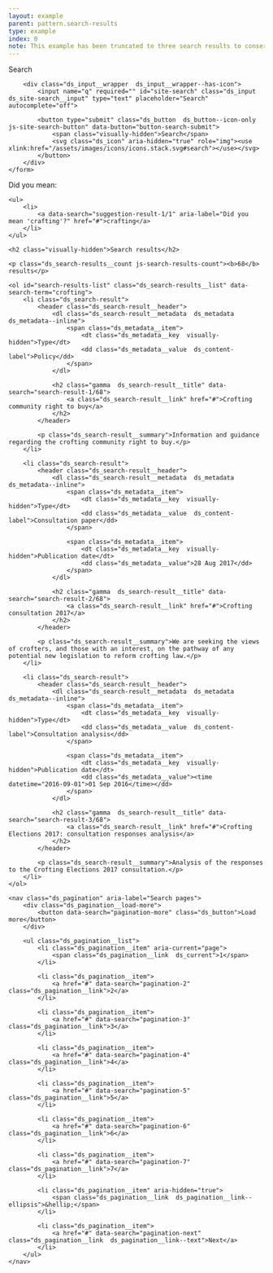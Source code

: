 ```yaml
---
layout: example
parent: pattern.search-results
type: example
index: 0
note: This example has been truncated to three search results to conserve space.
---
```


<div class="ds_search-results">

<div class="ds_site-search">
    <form role="search" class="ds_site-search__form">
        <label class="ds_label  visually-hidden" for="site-search">Search</label>

        <div class="ds_input__wrapper  ds_input__wrapper--has-icon">
            <input name="q" required="" id="site-search" class="ds_input  ds_site-search__input" type="text" placeholder="Search" autocomplete="off">

            <button type="submit" class="ds_button  ds_button--icon-only  js-site-search-button" data-button="button-search-submit">
                <span class="visually-hidden">Search</span>
                <svg class="ds_icon" aria-hidden="true" role="img"><use xlink:href="/assets/images/icons/icons.stack.svg#search"></use></svg>
            </button>
        </div>
    </form>
</div>

<nav id="suggestions" class="ds_search-suggestions" aria-label="Alternative search suggestions">
    <span aria-hidden="true">Did you mean:</span>

    <ul>
        <li>
            <a data-search="suggestion-result-1/1" aria-label="Did you mean 'crafting'?" href="#">crafting</a>
        </li>
    </ul>
</nav>

<section id="search-results" class="ds_search-results">

    <h2 class="visually-hidden">Search results</h2>

    <p class="ds_search-results__count js-search-results-count"><b>68</b> results</p>

    <ol id="search-results-list" class="ds_search-results__list" data-search-term="crofting">
        <li class="ds_search-result">
            <header class="ds_search-result__header">
                <dl class="ds_search-result__metadata  ds_metadata  ds_metadata--inline">
                    <span class="ds_metadata__item">
                        <dt class="ds_metadata__key  visually-hidden">Type</dt>
                        <dd class="ds_metadata__value  ds_content-label">Policy</dd>
                    </span>
                </dl>

                <h2 class="gamma  ds_search-result__title" data-search="search-result-1/68">
                    <a class="ds_search-result__link" href="#">Crofting community right to buy</a>
                </h2>
            </header>

            <p class="ds_search-result__summary">Information and guidance regarding the crofting community right to buy.</p>
        </li>

        <li class="ds_search-result">
            <header class="ds_search-result__header">
                <dl class="ds_search-result__metadata  ds_metadata  ds_metadata--inline">
                    <span class="ds_metadata__item">
                        <dt class="ds_metadata__key  visually-hidden">Type</dt>
                        <dd class="ds_metadata__value  ds_content-label">Consultation paper</dd>
                    </span>

                    <span class="ds_metadata__item">
                        <dt class="ds_metadata__key  visually-hidden">Publication date</dt>
                        <dd class="ds_metadata__value">28 Aug 2017</dd>
                    </span>
                </dl>

                <h2 class="gamma  ds_search-result__title" data-search="search-result-2/68">
                    <a class="ds_search-result__link" href="#">Crofting consultation 2017</a>
                </h2>
            </header>

            <p class="ds_search-result__summary">We are seeking the views of crofters, and those with an interest, on the pathway of any potential new legislation to reform crofting law.</p>
        </li>

        <li class="ds_search-result">
            <header class="ds_search-result__header">
                <dl class="ds_search-result__metadata  ds_metadata  ds_metadata--inline">
                    <span class="ds_metadata__item">
                        <dt class="ds_metadata__key  visually-hidden">Type</dt>
                        <dd class="ds_metadata__value  ds_content-label">Consultation analysis</dd>
                    </span>

                    <span class="ds_metadata__item">
                        <dt class="ds_metadata__key  visually-hidden">Publication date</dt>
                        <dd class="ds_metadata__value"><time datetime="2016-09-01">01 Sep 2016</time></dd>
                    </span>
                </dl>

                <h2 class="gamma  ds_search-result__title" data-search="search-result-3/68">
                    <a class="ds_search-result__link" href="#">Crofting Elections 2017: consultation responses analysis</a>
                </h2>
            </header>

            <p class="ds_search-result__summary">Analysis of the responses to the Crofting Elections 2017 consultation.</p>
        </li>
    </ol>

    <nav class="ds_pagination" aria-label="Search pages">
        <div class="ds_pagination__load-more">
            <button data-search="pagination-more" class="ds_button">Load more</button>
        </div>

        <ul class="ds_pagination__list">
            <li class="ds_pagination__item" aria-current="page">
                <span class="ds_pagination__link  ds_current">1</span>
            </li>

            <li class="ds_pagination__item">
                <a href="#" data-search="pagination-2" class="ds_pagination__link">2</a>
            </li>

            <li class="ds_pagination__item">
                <a href="#" data-search="pagination-3" class="ds_pagination__link">3</a>
            </li>

            <li class="ds_pagination__item">
                <a href="#" data-search="pagination-4" class="ds_pagination__link">4</a>
            </li>

            <li class="ds_pagination__item">
                <a href="#" data-search="pagination-5" class="ds_pagination__link">5</a>
            </li>

            <li class="ds_pagination__item">
                <a href="#" data-search="pagination-6" class="ds_pagination__link">6</a>
            </li>

            <li class="ds_pagination__item">
                <a href="#" data-search="pagination-7" class="ds_pagination__link">7</a>
            </li>

            <li class="ds_pagination__item" aria-hidden="true">
                <span class="ds_pagination__link  ds_pagination__link--ellipsis">&hellip;</span>
            </li>

            <li class="ds_pagination__item">
                <a href="#" data-search="pagination-next" class="ds_pagination__link  ds_pagination__link--text">Next</a>
            </li>
        </ul>
    </nav>
</section>
